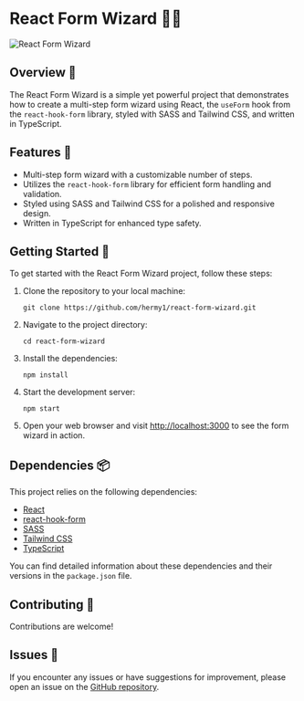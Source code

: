 # React Form Wizard 🧙‍♂️

![React Form Wizard](https://your-image-url-here.png)

## Overview 🌟

The React Form Wizard is a simple yet powerful project that demonstrates how to create a multi-step form wizard using React, the `useForm` hook from the `react-hook-form` library, styled with SASS and Tailwind CSS, and written in TypeScript. 

## Features 🚀

- Multi-step form wizard with a customizable number of steps.
- Utilizes the `react-hook-form` library for efficient form handling and validation.
- Styled using SASS and Tailwind CSS for a polished and responsive design.
- Written in TypeScript for enhanced type safety.

## Getting Started 🏁

To get started with the React Form Wizard project, follow these steps:

1. Clone the repository to your local machine:

   ```
   git clone https://github.com/hermy1/react-form-wizard.git
   ```

2. Navigate to the project directory:

   ```
   cd react-form-wizard
   ```

3. Install the dependencies:

   ```
   npm install
   ```

4. Start the development server:

   ```
   npm start
   ```

5. Open your web browser and visit [http://localhost:3000](http://localhost:3000) to see the form wizard in action.


## Dependencies 📦

This project relies on the following dependencies:

- [React](https://reactjs.org/)
- [react-hook-form](https://react-hook-form.com/)
- [SASS](https://sass-lang.com/)
- [Tailwind CSS](https://tailwindcss.com/)
- [TypeScript](https://www.typescriptlang.org/)

You can find detailed information about these dependencies and their versions in the `package.json` file.

## Contributing 🤝

Contributions are welcome!

## Issues 🐞

If you encounter any issues or have suggestions for improvement, please open an issue on the [GitHub repository](https://github.com/hermy1/react-form-wizard/issues).
